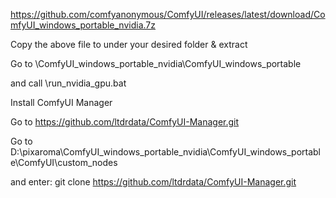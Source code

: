 https://github.com/comfyanonymous/ComfyUI/releases/latest/download/ComfyUI_windows_portable_nvidia.7z

Copy the above file to under your desired folder & extract

Go to \\ComfyUI_windows_portable_nvidia\\ComfyUI_windows_portable

and call \run_nvidia_gpu.bat

Install ComfyUI Manager

Go to https://github.com/ltdrdata/ComfyUI-Manager.git

Go to D:\pixaroma\ComfyUI_windows_portable_nvidia\ComfyUI_windows_portable\\ComfyUI\custom_nodes

and enter: git clone https://github.com/ltdrdata/ComfyUI-Manager.git



